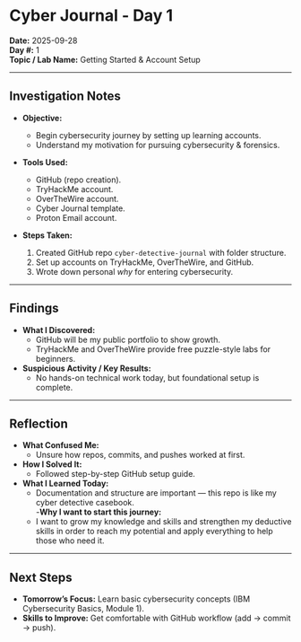 # Cyber Journal - Day 1
**Date:** 2025-09-28  
**Day #:** 1  
**Topic / Lab Name:** Getting Started & Account Setup  

---

## Investigation Notes
- **Objective:**  
  - Begin cybersecurity journey by setting up learning accounts.  
  - Understand my motivation for pursuing cybersecurity & forensics.  

- **Tools Used:**  
  - GitHub (repo creation).  
  - TryHackMe account.  
  - OverTheWire account.  
  - Cyber Journal template.
  - Proton Email account.   

- **Steps Taken:**  
  1. Created GitHub repo `cyber-detective-journal` with folder structure.  
  2. Set up accounts on TryHackMe, OverTheWire, and GitHub.  
  3. Wrote down personal *why* for entering cybersecurity.  

---

## Findings
- **What I Discovered:**  
  - GitHub will be my public portfolio to show growth.  
  - TryHackMe and OverTheWire provide free puzzle-style labs for beginners.  
- **Suspicious Activity / Key Results:**  
  - No hands-on technical work today, but foundational setup is complete.  

---

## Reflection
- **What Confused Me:**  
  - Unsure how repos, commits, and pushes worked at first.  
- **How I Solved It:**  
  - Followed step-by-step GitHub setup guide.  
- **What I Learned Today:**  
  - Documentation and structure are important — this repo is like my cyber detective casebook.  
-**Why I want to start this journey:**
  - I want to grow my knowledge and skills and strengthen my deductive skills in order to reach my potential and apply everything to help those who need it.
---

## Next Steps
- **Tomorrow’s Focus:** Learn basic cybersecurity concepts (IBM Cybersecurity Basics, Module 1).  
- **Skills to Improve:** Get comfortable with GitHub workflow (add → commit → push).  
